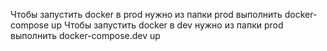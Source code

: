 Чтобы запустить docker в prod нужно из папки prod выполнить docker-compose up
Чтобы запустить docker в dev нужно из папки prod выполнить docker-compose.dev up